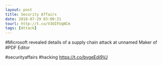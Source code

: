 ```yaml
---
layout: post
title: Security Affairs
date: 2018-07-29 03:00:21
tourl: http://t.co/V3OIFUqNCm
tags: [Attack]
---
```

#Microsoft revealed details of a supply chain attack at unnamed Maker of #PDF Editor

#securityaffairs #hacking https://t.co/bvgeEdj9VJ